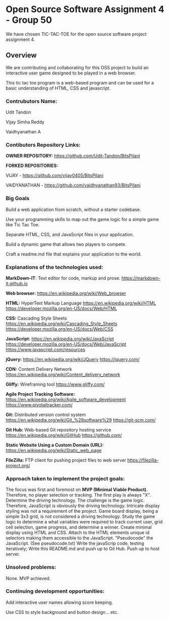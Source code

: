 # Open Source Software Assignment 4 - Group 50
We have chosen TIC-TAC-TOE for the open source software project assignment 4.

## Overview
We are contributing and collaborating for this OSS project to build an interactive user game designed to be played in a web browser.

This tic tac toe program is a web-based program and can be used for a basic understanding of HTML, CSS and javascript.

### Contrubutors Name:

Udit Tandon

Vijay Simha Reddy

Vaidhyanathan A


### Contibutors Repository Links:

**OWNER REPOSITORY:**  https://github.com/Udit-Tandon/BitsPilani 

**FORKED REPOSITORIES:**

VIJAY -  https://github.com/vijay0405/BitsPilani

VAIDYANATHAN - https://github.com/vaidhyanathan93/BitsPilani 


### Big Goals

Build a web application from scratch, without a starter codebase.

Use your programming skills to map out the game logic for a simple game like Tic Tac Toe.

Separate HTML, CSS, and JavaScript files in your application.

Build a dynamic game that allows two players to compete.

Craft a readme.md file that explains your application to the world.

### Explanations of the technologies used:

**MarkDown-IT**: Text editor for code, markup and prose. https://markdown-it.github.io

**Web browser:** https://en.wikipedia.org/wiki/Web_browser

**HTML:** HyperText Markup Language https://en.wikipedia.org/wiki/HTML https://developer.mozilla.org/en-US/docs/Web/HTML

**CSS:** Cascading Style Sheets https://en.wikipedia.org/wiki/Cascading_Style_Sheets https://developer.mozilla.org/en-US/docs/Web/CSS

**JavaScript:** https://en.wikipedia.org/wiki/JavaScript https://developer.mozilla.org/en-US/docs/Web/JavaScript https://www.javascript.com/resources

**jQuery:** https://en.wikipedia.org/wiki/JQuery https://jquery.com/

**CDN:** Content Delivery Network https://en.wikipedia.org/wiki/Content_delivery_network

**Gliffy:** Wireframing tool https://www.gliffy.com/

**Agile Project Tracking Software:** https://en.wikipedia.org/wiki/Agile_software_development https://www.pivotaltracker.com/

**Git:** Distributed version control system https://en.wikipedia.org/wiki/Git_%28software%29 https://git-scm.com/

**Git Hub:** Web-based Git repository hosting service https://en.wikipedia.org/wiki/GitHub https://github.com/

**Static Website Using a Custom Domain (URL):** https://en.wikipedia.org/wiki/Static_web_page

**FileZilla:** FTP client for pushing project files to web server https://filezilla-project.org/


### Approach taken to implement the project goals:

The focus was first and foremost on **MVP (Minimal Viable Product)**. Therefore, no player selection or tracking. The first play is always "X".
Determine the driving technology. The challenge is the game logic. Therefore, JavaScript is obviously the driving technology. Intricate display styling was not a requirement of the project. Game board display, being a simple 3x3 grid, is not considered a driving technology.
Study the game logic to determine a what variables were required to track current user, grid cell selection, game progress, and determine a winner.
Create minimal display using HTML and CSS. Attach to the HTML elements unique id selectors making them accessible to the JavaScript.
"Pseudocode" the JavaScript. (See pseudocode.txt)
Write the javaScrip code, testing iteratively;
Write this README.md and push up to Git Hub.
Push up to host server.

### Unsolved problems:

None. MVP achieved.

### Continuing development opportunities:

Add interactive user names allowing score keeping.

Use CSS to style background and button design... etc.

